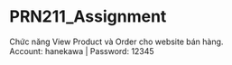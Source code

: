 # PRN211_Assignment
Chức năng View Product và Order cho website bán hàng. 
</br>Account: hanekawa | Password: 12345
